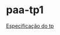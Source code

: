 # paa-tp1
[Especificação do tp](https://docs.google.com/document/d/1b9vHmPtmdAQWmVlQEOo_g5wTSjdAR_rIG1O_QWkmhEI/edit)

